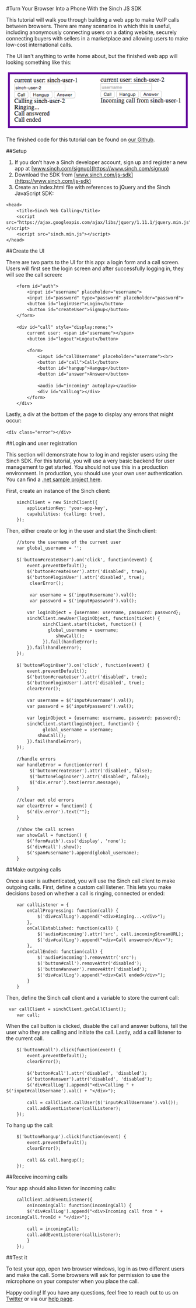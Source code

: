 #Turn Your Browser Into a Phone With the Sinch JS SDK

This tutorial will walk you through building a web app to make VoIP calls between browsers. There are many scenarios in which this is useful, including anonymously connecting users on a dating website, securely connecting buyers with sellers in a marketplace and allowing users to make low-cost international calls.

The UI isn't anything to write home about, but the finished web app will looking something like this:

![overview](images/overview.png)

The finished code for this tutorial can be found on [our Github](https://github.com/sinch/js-web-calling).

##Setup
1. If you don’t have a Sinch developer account, sign up and register a new app at 
[www.sinch.com/signup](https://www.sinch.com/signup)
2. Download the SDK from [www.sinch.com/js-sdk](https://www.sinch.com/js-sdk)
3. Create an index.html file with references to jQuery and the Sinch JavaScript SDK:

```
<head>
    <title>Sinch Web Calling</title>
    <script src="https://ajax.googleapis.com/ajax/libs/jquery/1.11.1/jquery.min.js"></script>
    <script src="sinch.min.js"></script>
</head>
```

##Create the UI

There are two parts to the UI for this app: a login form and a call screen. Users will first see the login screen and after successfully logging in, they will see the call screen:

```
    <form id="auth">
        <input id="username" placeholder="username">
        <input id="password" type="password" placeholder="password">
        <button id="loginUser">Login</button>
        <button id="createUser">Signup</button>
    </form>

    <div id="call" style="display:none;">       
        current user: <span id="username"></span>
        <button id="logout">Logout</button>

        <form>
            <input id="callUsername" placeholder="username"><br>
            <button id="call">Call</button>
            <button id="hangup">Hangup</button>
            <button id="answer">Answer</button>

            <audio id="incoming" autoplay></audio>
            <div id="callLog"></div>
        </form>
    </div>
```
    
Lastly, a div at the bottom of the page to display any errors that might occur:

 ```<div class="error"></div>```
    
##Login and user registration

This section will demonstrate how to log in and register users using the Sinch SDK. For this tutorial, you will use a very basic backend for user management to get started. You should not use this in a production environment. In production, you should use your own user authentication. You can find a [.net sample project here](https://github.com/sinch/net-backend-sample).

First, create an instance of the Sinch client:

```
    sinchClient = new SinchClient({
        applicationKey: 'your-app-key',
        capabilities: {calling: true},
    });
```
    
Then, either create or log in the user and start the Sinch client:

```
    //store the username of the current user
    var global_username = '';

    $('button#createUser').on('click', function(event) {
        event.preventDefault();
        $('button#createUser').attr('disabled', true);
        $('button#loginUser').attr('disabled', true);
	     clearError();
    
	     var username = $('input#username').val();
	     var password = $('input#password').val();
    
        var loginObject = {username: username, password: password};
        sinchClient.newUser(loginObject, function(ticket) {
		      sinchClient.start(ticket, function() {
                global_username = username;
			       showCall();
		      }).fail(handleError);
        }).fail(handleError);
    });

    $('button#loginUser').on('click', function(event) {
        event.preventDefault();
        $('button#createUser').attr('disabled', true);
        $('button#loginUser').attr('disabled', true);
        clearError();
    
        var username = $('input#username').val();
        var password = $('input#password').val();

        var loginObject = {username: username, password: password};
        sinchClient.start(loginObject, function() {
		      global_username = username;
            showCall();
        }).fail(handleError);
    });
    
    //handle errors
    var handleError = function(error) {
	     $('button#createUser').attr('disabled', false);
	     $('button#loginUser').attr('disabled', false);
	     $('div.error').text(error.message);
    }
    
    //clear out old errors
    var clearError = function() {
	    $('div.error').text("");
    }
    
    //show the call screen
    var showCall = function() {
        $('form#auth').css('display', 'none');
        $('div#call').show();
        $('span#username').append(global_username);
    }
```

##Make outgoing calls

Once a user is authenticated, you will use the Sinch call client to make outgoing calls. First, define a custom call listener. This lets you make decisions based on whether a call is ringing, connected or ended:

```
    var callListener = {
        onCallProgressing: function(call) {
            $('div#callLog').append("<div>Ringing...</div>");
        },
        onCallEstablished: function(call) {
            $('audio#incoming').attr('src', call.incomingStreamURL);
            $('div#callLog').append("<div>Call answered</div>");
        },
        onCallEnded: function(call) {
            $('audio#incoming').removeAttr('src');
            $('button#call').removeAttr('disabled');
            $('button#answer').removeAttr('disabled');
            $('div#callLog').append("<div>Call ended</div>");
        }
    }
```
    
Then, define the Sinch call client and a variable to store the current call:

````  
 var callClient = sinchClient.getCallClient();
    var call;
````
    
When the call button is clicked, disable the call and answer buttons, tell the user who they are calling and initiate the call. Lastly, add a call listener to the current call.
    
```
    $('button#call').click(function(event) {
        event.preventDefault();
        clearError();

        $('button#call').attr('disabled', 'disabled');
        $('button#answer').attr('disabled', 'disabled');
        $('div#callLog').append("<div>Calling " + $('input#callUsername').val() + "</div>");

        call = callClient.callUser($('input#callUsername').val());
        call.addEventListener(callListener);
    });
```
    
To hang up the call:

```
    $('button#hangup').click(function(event) {
        event.preventDefault();
        clearError();
    
        call && call.hangup();
    });
```

##Receive incoming calls

Your app should also listen for incoming calls:

```
    callClient.addEventListener({
        onIncomingCall: function(incomingCall) {
        $('div#callLog').append("<div>Incoming call from " + incomingCall.fromId + "</div>");

        call = incomingCall;
        call.addEventListener(callListener);
        }
    });
```
    
##Test it

To test your app, open two browser windows, log in as two different users and make the call. Some browsers will ask for permission to use the microphone on your computer when you place the call.

Happy coding! If you have any questions, feel free to reach out to us on [Twitter](https://twitter.com/sinchdev) or via our [help page](https://www.sinch.com/help/dev-support/).
